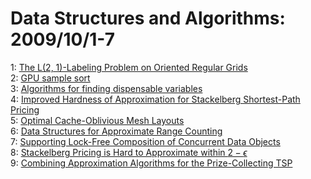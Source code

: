 # Data Structures and Algorithms: 2009/10/1-7  
1: [The L(2, 1)-Labeling Problem on Oriented Regular Grids](https://doi.org/10.48550/arXiv.0905.1780)  
2: [GPU sample sort](https://doi.org/10.48550/arXiv.0909.5649)  
3: [Algorithms for finding dispensable variables](https://doi.org/10.48550/arXiv.0910.0013)  
4: [Improved Hardness of Approximation for Stackelberg Shortest-Path Pricing](https://doi.org/10.48550/arXiv.0910.0110)  
5: [Optimal Cache-Oblivious Mesh Layouts](https://doi.org/10.48550/arXiv.0705.1033)  
6: [Data Structures for Approximate Range Counting](https://doi.org/10.48550/arXiv.0906.2738)  
7: [Supporting Lock-Free Composition of Concurrent Data Objects](https://doi.org/10.48550/arXiv.0910.0366)  
8: [Stackelberg Pricing is Hard to Approximate within $2-\epsilon$](https://doi.org/10.48550/arXiv.0910.0443)  
9: [Combining Approximation Algorithms for the Prize-Collecting TSP](https://doi.org/10.48550/arXiv.0910.0553)  